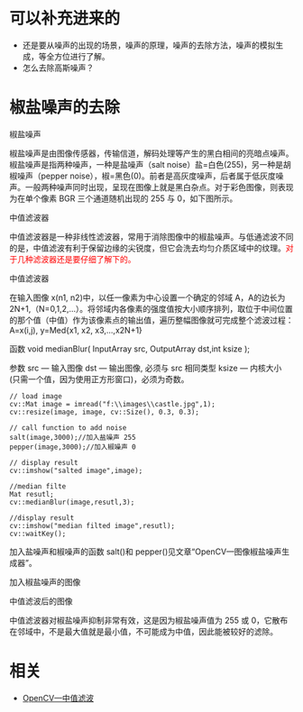 
# 可以补充进来的

- 还是要从噪声的出现的场景，噪声的原理，噪声的去除方法，噪声的模拟生成，等全方位进行了解。
- 怎么去除高斯噪声？




# 椒盐噪声的去除


椒盐噪声

椒盐噪声是由图像传感器，传输信道，解码处理等产生的黑白相间的亮暗点噪声。椒盐噪声是指两种噪声，一种是盐噪声（salt noise）盐=白色(255)，另一种是胡椒噪声（pepper noise），椒=黑色(0)。前者是高灰度噪声，后者属于低灰度噪声。一般两种噪声同时出现，呈现在图像上就是黑白杂点。对于彩色图像，则表现为在单个像素 BGR 三个通道随机出现的 255 与 0，如下图所示。



中值滤波器

中值滤波器是一种非线性滤波器，常用于消除图像中的椒盐噪声。与低通滤波不同的是，中值滤波有利于保留边缘的尖锐度，但它会洗去均匀介质区域中的纹理。<span style="color:red;">对于几种滤波器还是要仔细了解下的。</span>


中值滤波器

在输入图像 x(n1, n2)中，以任一像素为中心设置一个确定的邻域 A，A的边长为 2N+1,（N=0,1,2,…）。将邻域内各像素的强度值按大小顺序排列，取位于中间位置的那个值（中值）作为该像素点的输出值，遍历整幅图像就可完成整个滤波过程：A=x(i,j),  y=Med{x1, x2, x3,…,x2N+1}

函数
void medianBlur( InputArray src, OutputArray dst,int ksize );

参数
src — 输入图像
dst — 输出图像, 必须与 src 相同类型
ksize — 内核大小 (只需一个值，因为使用正方形窗口)，必须为奇数。

```
// load image
cv::Mat image = imread("f:\\images\\castle.jpg",1);
cv::resize(image, image, cv::Size(), 0.3, 0.3);

// call function to add noise
salt(image,3000);//加入盐噪声 255
pepper(image,3000);//加入椒噪声 0

// display result
cv::imshow("salted image",image);

//median filte
Mat resutl;
cv::medianBlur(image,resutl,3);

//display result
cv::imshow("median filted image",resutl);
cv::waitKey();
```
加入盐噪声和椒噪声的函数 salt()和 pepper()见文章“OpenCV—图像椒盐噪声生成器”。


加入椒盐噪声的图像



中值滤波后的图像

中值滤波器对椒盐噪声抑制非常有效，这是因为椒盐噪声值为 255 或 0，它散布在邻域中，不是最大值就是最小值，不可能成为中值，因此能被较好的滤除。



# 相关

- [OpenCV—中值滤波](https://blog.csdn.net/iracer/article/details/49384975)
